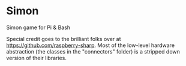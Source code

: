 # Simon
Simon game for Pi &amp; Bash

Special credit goes to the brilliant folks over at https://github.com/raspberry-sharp. Most of the low-level hardware abstraction (the classes in the "connectors" folder) is a stripped down version of their libraries.
